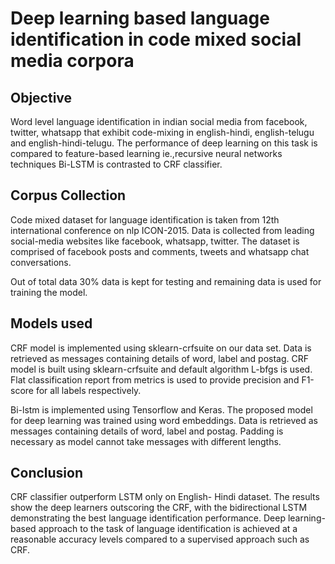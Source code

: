 # Deep learning based language identification in code mixed social media corpora
## Objective
Word level language identification in indian social media from facebook, twitter, whatsapp that exhibit code-mixing in english-hindi, english-telugu and english-hindi-telugu. The performance of deep learning on this task is compared to feature-based learning ie.,recursive neural networks techniques Bi-LSTM is contrasted to CRF classifier.
## Corpus Collection
Code mixed dataset for language identification is taken from 12th international conference on nlp ICON-2015. Data is collected from leading social-media websites like facebook, whatsapp, twitter. The dataset is comprised of facebook posts and comments, tweets and whatsapp chat conversations.

Out of total data 30% data is kept for testing and remaining data is used for training the
model.
## Models used
CRF model is implemented using sklearn-crfsuite on our data set. 
Data is retrieved as messages containing details of word, label and postag. CRF model is built using sklearn-crfsuite and default algorithm L-bfgs is used. Flat classification report from metrics is used to provide precision and F1-score for all labels
respectively.

Bi-lstm is implemented using Tensorflow and Keras. The proposed model for deep learning was trained using word embeddings. 
Data is retrieved as messages containing details of word, label and postag. Padding is necessary as model cannot take messages with different lengths.
## Conclusion
CRF classifier outperform LSTM only on English- Hindi dataset. The results show the deep learners outscoring the CRF, with the bidirectional LSTM demonstrating the best language identification performance. Deep learning-based approach to the task of language identification is achieved at a reasonable accuracy levels compared to a supervised approach such as CRF.
